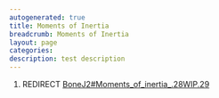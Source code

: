 ```yaml
---
autogenerated: true
title: Moments of Inertia
breadcrumb: Moments of Inertia
layout: page
categories: 
description: test description
---
```


1.  REDIRECT [BoneJ2\#Moments\_of\_inertia\_.28WIP.29](BoneJ2#Moments_of_inertia_.28WIP.29 "wikilink")
